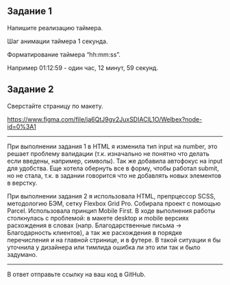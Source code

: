 ## Задание 1

Напишите реализацию таймера.

Шаг анимации таймера 1 секунда.

Форматирование таймера “hh:mm:ss”.

Например 01:12:59 - один час, 12 минут, 59 секунд.

## Задание 2

Сверстайте страницу по макету.

https://www.figma.com/file/ja6QtJ9gv2JuxSDIAClL1O/Welbex?node-id=0%3A1

---

При выполнении задания 1 в HTML я изменила тип input на number, это решает проблему валидации (т.к. изначально не понятно что делать если введены, например, символы).
Так же добавила автофокус на input для удобства.
Еще хотела обернуть все в форму, чтобы работал submit, но не стала, т.к. в задании говорится что не добавлять новых элементов в верстку.


При выполнении задания 2 я использовала HTML, препрцессор SCSS, методологию БЭМ, сетку Flexbox Grid Pro.
Собирала проект с помощью Parcel.
Использовала принцип Mobile First.
В ходе выполнения работы столкнулась с проблемой: в макете desktop и mobile версиях расхождения в словах
(напр. Благодарственные письма -> Благодарность клиентов), а так же расхождения в порядке перечисления и на главной стринице, и в футере.
В такой ситуации я бы уточнила у дизайнера или тимлида ошибка ли это или так и было задумано.

---

В ответ отправьте ссылку на ваш код в GitHub.
